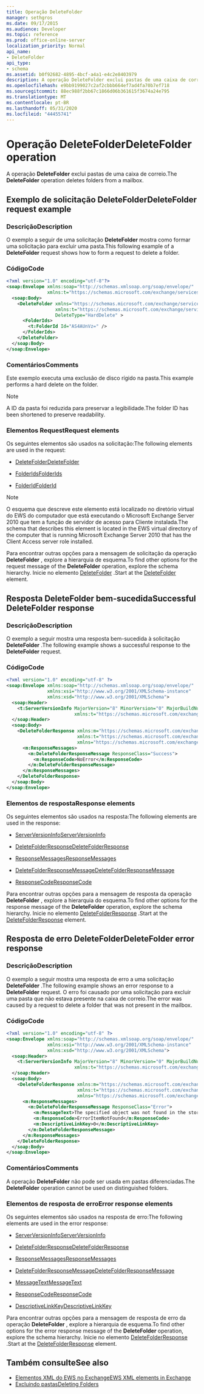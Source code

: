 ```yaml
---
title: Operação DeleteFolder
manager: sethgros
ms.date: 09/17/2015
ms.audience: Developer
ms.topic: reference
ms.prod: office-online-server
localization_priority: Normal
api_name:
- DeleteFolder
api_type:
- schema
ms.assetid: b0f92682-4895-4bcf-a4a1-e4c2e8403979
description: A operação DeleteFolder exclui pastas de uma caixa de correio.
ms.openlocfilehash: e9bb9199027c2af2cbbb664ef7ad4fa70b7ef718
ms.sourcegitcommit: 88ec988f2bb67c1866d06b361615f3674a24e795
ms.translationtype: MT
ms.contentlocale: pt-BR
ms.lasthandoff: 05/31/2020
ms.locfileid: "44455741"
---
```

# <a name="deletefolder-operation"></a><span data-ttu-id="4989e-103">Operação DeleteFolder</span><span class="sxs-lookup"><span data-stu-id="4989e-103">DeleteFolder operation</span></span>

<span data-ttu-id="4989e-104">A operação **DeleteFolder** exclui pastas de uma caixa de correio.</span><span class="sxs-lookup"><span data-stu-id="4989e-104">The **DeleteFolder** operation deletes folders from a mailbox.</span></span> 
  
## <a name="deletefolder-request-example"></a><span data-ttu-id="4989e-105">Exemplo de solicitação DeleteFolder</span><span class="sxs-lookup"><span data-stu-id="4989e-105">DeleteFolder request example</span></span>

### <a name="description"></a><span data-ttu-id="4989e-106">Descrição</span><span class="sxs-lookup"><span data-stu-id="4989e-106">Description</span></span>

<span data-ttu-id="4989e-107">O exemplo a seguir de uma solicitação **DeleteFolder** mostra como formar uma solicitação para excluir uma pasta.</span><span class="sxs-lookup"><span data-stu-id="4989e-107">This following example of a **DeleteFolder** request shows how to form a request to delete a folder.</span></span> 
  
### <a name="code"></a><span data-ttu-id="4989e-108">Código</span><span class="sxs-lookup"><span data-stu-id="4989e-108">Code</span></span>

```XML
<?xml version="1.0" encoding="utf-8"?>
<soap:Envelope xmlns:soap="http://schemas.xmlsoap.org/soap/envelope/"
               xmlns:t="https://schemas.microsoft.com/exchange/services/2006/types">
  <soap:Body>
    <DeleteFolder xmlns="https://schemas.microsoft.com/exchange/services/2006/messages"
                  xmlns:t="https://schemas.microsoft.com/exchange/services/2006/types" 
                  DeleteType="HardDelete" >
      <FolderIds>
        <t:FolderId Id="AS4AUnVz=" />
      </FolderIds>
    </DeleteFolder>
  </soap:Body>
</soap:Envelope>
```

### <a name="comments"></a><span data-ttu-id="4989e-109">Comentários</span><span class="sxs-lookup"><span data-stu-id="4989e-109">Comments</span></span>

<span data-ttu-id="4989e-110">Este exemplo executa uma exclusão de disco rígido na pasta.</span><span class="sxs-lookup"><span data-stu-id="4989e-110">This example performs a hard delete on the folder.</span></span>
  
> [!NOTE]
> <span data-ttu-id="4989e-111">A ID da pasta foi reduzida para preservar a legibilidade.</span><span class="sxs-lookup"><span data-stu-id="4989e-111">The folder ID has been shortened to preserve readability.</span></span> 
  
### <a name="request-elements"></a><span data-ttu-id="4989e-112">Elementos Request</span><span class="sxs-lookup"><span data-stu-id="4989e-112">Request elements</span></span>

<span data-ttu-id="4989e-113">Os seguintes elementos são usados na solicitação:</span><span class="sxs-lookup"><span data-stu-id="4989e-113">The following elements are used in the request:</span></span>
  
- [<span data-ttu-id="4989e-114">DeleteFolder</span><span class="sxs-lookup"><span data-stu-id="4989e-114">DeleteFolder</span></span>](deletefolder.md)
    
- [<span data-ttu-id="4989e-115">FolderIds</span><span class="sxs-lookup"><span data-stu-id="4989e-115">FolderIds</span></span>](folderids.md)
    
- [<span data-ttu-id="4989e-116">FolderId</span><span class="sxs-lookup"><span data-stu-id="4989e-116">FolderId</span></span>](folderid.md)
    
> [!NOTE]
> <span data-ttu-id="4989e-117">O esquema que descreve este elemento está localizado no diretório virtual do EWS do computador que está executando o Microsoft Exchange Server 2010 que tem a função de servidor de acesso para Cliente instalada.</span><span class="sxs-lookup"><span data-stu-id="4989e-117">The schema that describes this element is located in the EWS virtual directory of the computer that is running Microsoft Exchange Server 2010 that has the Client Access server role installed.</span></span> 
  
<span data-ttu-id="4989e-118">Para encontrar outras opções para a mensagem de solicitação da operação **DeleteFolder** , explore a hierarquia de esquema.</span><span class="sxs-lookup"><span data-stu-id="4989e-118">To find other options for the request message of the **DeleteFolder** operation, explore the schema hierarchy.</span></span> <span data-ttu-id="4989e-119">Inicie no elemento [DeleteFolder](deletefolder.md) .</span><span class="sxs-lookup"><span data-stu-id="4989e-119">Start at the [DeleteFolder](deletefolder.md) element.</span></span> 
  
## <a name="successful-deletefolder-response"></a><span data-ttu-id="4989e-120">Resposta DeleteFolder bem-sucedida</span><span class="sxs-lookup"><span data-stu-id="4989e-120">Successful DeleteFolder response</span></span>

### <a name="description"></a><span data-ttu-id="4989e-121">Descrição</span><span class="sxs-lookup"><span data-stu-id="4989e-121">Description</span></span>

<span data-ttu-id="4989e-122">O exemplo a seguir mostra uma resposta bem-sucedida à solicitação **DeleteFolder** .</span><span class="sxs-lookup"><span data-stu-id="4989e-122">The following example shows a successful response to the **DeleteFolder** request.</span></span> 
  
### <a name="code"></a><span data-ttu-id="4989e-123">Código</span><span class="sxs-lookup"><span data-stu-id="4989e-123">Code</span></span>

```XML
<?xml version="1.0" encoding="utf-8" ?>
<soap:Envelope xmlns:soap="http://schemas.xmlsoap.org/soap/envelope/" 
               xmlns:xsi="http://www.w3.org/2001/XMLSchema-instance" 
               xmlns:xsd="http://www.w3.org/2001/XMLSchema">
  <soap:Header>
    <t:ServerVersionInfo MajorVersion="8" MinorVersion="0" MajorBuildNumber="595" MinorBuildNumber="0" 
                         xmlns:t="https://schemas.microsoft.com/exchange/services/2006/types" />
  </soap:Header>
  <soap:Body>
    <DeleteFolderResponse xmlns:m="https://schemas.microsoft.com/exchange/services/2006/messages" 
                          xmlns:t="https://schemas.microsoft.com/exchange/services/2006/types" 
                          xmlns="https://schemas.microsoft.com/exchange/services/2006/messages">
      <m:ResponseMessages>
        <m:DeleteFolderResponseMessage ResponseClass="Success">
          <m:ResponseCode>NoError</m:ResponseCode>
        </m:DeleteFolderResponseMessage>
      </m:ResponseMessages>
    </DeleteFolderResponse>
  </soap:Body>
</soap:Envelope>
```

### <a name="response-elements"></a><span data-ttu-id="4989e-124">Elementos de resposta</span><span class="sxs-lookup"><span data-stu-id="4989e-124">Response elements</span></span>

<span data-ttu-id="4989e-125">Os seguintes elementos são usados na resposta:</span><span class="sxs-lookup"><span data-stu-id="4989e-125">The following elements are used in the response:</span></span>
  
- [<span data-ttu-id="4989e-126">ServerVersionInfo</span><span class="sxs-lookup"><span data-stu-id="4989e-126">ServerVersionInfo</span></span>](serverversioninfo.md)
    
- [<span data-ttu-id="4989e-127">DeleteFolderResponse</span><span class="sxs-lookup"><span data-stu-id="4989e-127">DeleteFolderResponse</span></span>](deletefolderresponse.md)
    
- [<span data-ttu-id="4989e-128">ResponseMessages</span><span class="sxs-lookup"><span data-stu-id="4989e-128">ResponseMessages</span></span>](responsemessages.md)
    
- [<span data-ttu-id="4989e-129">DeleteFolderResponseMessage</span><span class="sxs-lookup"><span data-stu-id="4989e-129">DeleteFolderResponseMessage</span></span>](deletefolderresponsemessage.md)
    
- [<span data-ttu-id="4989e-130">ResponseCode</span><span class="sxs-lookup"><span data-stu-id="4989e-130">ResponseCode</span></span>](responsecode.md)
    
<span data-ttu-id="4989e-131">Para encontrar outras opções para a mensagem de resposta da operação **DeleteFolder** , explore a hierarquia do esquema.</span><span class="sxs-lookup"><span data-stu-id="4989e-131">To find other options for the response message of the **DeleteFolder** operation, explore the schema hierarchy.</span></span> <span data-ttu-id="4989e-132">Inicie no elemento [DeleteFolderResponse](deletefolderresponse.md) .</span><span class="sxs-lookup"><span data-stu-id="4989e-132">Start at the [DeleteFolderResponse](deletefolderresponse.md) element.</span></span> 
  
## <a name="deletefolder-error-response"></a><span data-ttu-id="4989e-133">Resposta de erro DeleteFolder</span><span class="sxs-lookup"><span data-stu-id="4989e-133">DeleteFolder error response</span></span>

### <a name="description"></a><span data-ttu-id="4989e-134">Descrição</span><span class="sxs-lookup"><span data-stu-id="4989e-134">Description</span></span>

<span data-ttu-id="4989e-135">O exemplo a seguir mostra uma resposta de erro a uma solicitação **DeleteFolder** .</span><span class="sxs-lookup"><span data-stu-id="4989e-135">The following example shows an error response to a **DeleteFolder** request.</span></span> <span data-ttu-id="4989e-136">O erro foi causado por uma solicitação para excluir uma pasta que não estava presente na caixa de correio.</span><span class="sxs-lookup"><span data-stu-id="4989e-136">The error was caused by a request to delete a folder that was not present in the mailbox.</span></span> 
  
### <a name="code"></a><span data-ttu-id="4989e-137">Código</span><span class="sxs-lookup"><span data-stu-id="4989e-137">Code</span></span>

```XML
<?xml version="1.0" encoding="utf-8" ?>
<soap:Envelope xmlns:soap="http://schemas.xmlsoap.org/soap/envelope/" 
               xmlns:xsi="http://www.w3.org/2001/XMLSchema-instance" 
               xmlns:xsd="http://www.w3.org/2001/XMLSchema">
  <soap:Header>
    <t:ServerVersionInfo MajorVersion="8" MinorVersion="0" MajorBuildNumber="595" MinorBuildNumber="0" 
                         xmlns:t="https://schemas.microsoft.com/exchange/services/2006/types" />
  </soap:Header>
  <soap:Body>
    <DeleteFolderResponse xmlns:m="https://schemas.microsoft.com/exchange/services/2006/messages" 
                          xmlns:t="https://schemas.microsoft.com/exchange/services/2006/types" 
                          xmlns="https://schemas.microsoft.com/exchange/services/2006/messages">
      <m:ResponseMessages>
        <m:DeleteFolderResponseMessage ResponseClass="Error">
          <m:MessageText>The specified object was not found in the store.</m:MessageText>
          <m:ResponseCode>ErrorItemNotFound</m:ResponseCode>
          <m:DescriptiveLinkKey>0</m:DescriptiveLinkKey>
        </m:DeleteFolderResponseMessage>
      </m:ResponseMessages>
    </DeleteFolderResponse>
  </soap:Body>
</soap:Envelope>
```

### <a name="comments"></a><span data-ttu-id="4989e-138">Comentários</span><span class="sxs-lookup"><span data-stu-id="4989e-138">Comments</span></span>

<span data-ttu-id="4989e-139">A operação **DeleteFolder** não pode ser usada em pastas diferenciadas.</span><span class="sxs-lookup"><span data-stu-id="4989e-139">The **DeleteFolder** operation cannot be used on distinguished folders.</span></span> 
  
### <a name="error-response-elements"></a><span data-ttu-id="4989e-140">Elementos de resposta de erro</span><span class="sxs-lookup"><span data-stu-id="4989e-140">Error response elements</span></span>

<span data-ttu-id="4989e-141">Os seguintes elementos são usados na resposta de erro:</span><span class="sxs-lookup"><span data-stu-id="4989e-141">The following elements are used in the error response:</span></span>
  
- [<span data-ttu-id="4989e-142">ServerVersionInfo</span><span class="sxs-lookup"><span data-stu-id="4989e-142">ServerVersionInfo</span></span>](serverversioninfo.md)
    
- [<span data-ttu-id="4989e-143">DeleteFolderResponse</span><span class="sxs-lookup"><span data-stu-id="4989e-143">DeleteFolderResponse</span></span>](deletefolderresponse.md)
    
- [<span data-ttu-id="4989e-144">ResponseMessages</span><span class="sxs-lookup"><span data-stu-id="4989e-144">ResponseMessages</span></span>](responsemessages.md)
    
- [<span data-ttu-id="4989e-145">DeleteFolderResponseMessage</span><span class="sxs-lookup"><span data-stu-id="4989e-145">DeleteFolderResponseMessage</span></span>](deletefolderresponsemessage.md)
    
- [<span data-ttu-id="4989e-146">MessageText</span><span class="sxs-lookup"><span data-stu-id="4989e-146">MessageText</span></span>](messagetext.md)
    
- [<span data-ttu-id="4989e-147">ResponseCode</span><span class="sxs-lookup"><span data-stu-id="4989e-147">ResponseCode</span></span>](responsecode.md)
    
- [<span data-ttu-id="4989e-148">DescriptiveLinkKey</span><span class="sxs-lookup"><span data-stu-id="4989e-148">DescriptiveLinkKey</span></span>](descriptivelinkkey.md)
    
<span data-ttu-id="4989e-149">Para encontrar outras opções para a mensagem de resposta de erro da operação **DeleteFolder** , explore a hierarquia de esquema.</span><span class="sxs-lookup"><span data-stu-id="4989e-149">To find other options for the error response message of the **DeleteFolder** operation, explore the schema hierarchy.</span></span> <span data-ttu-id="4989e-150">Inicie no elemento [DeleteFolderResponse](deletefolderresponse.md) .</span><span class="sxs-lookup"><span data-stu-id="4989e-150">Start at the [DeleteFolderResponse](deletefolderresponse.md) element.</span></span> 
  
## <a name="see-also"></a><span data-ttu-id="4989e-151">Também consulte</span><span class="sxs-lookup"><span data-stu-id="4989e-151">See also</span></span>

- [<span data-ttu-id="4989e-152">Elementos XML do EWS no Exchange</span><span class="sxs-lookup"><span data-stu-id="4989e-152">EWS XML elements in Exchange</span></span>](ews-xml-elements-in-exchange.md)
- [<span data-ttu-id="4989e-153">Excluindo pastas</span><span class="sxs-lookup"><span data-stu-id="4989e-153">Deleting Folders</span></span>](https://msdn.microsoft.com/library/1958add5-5071-4239-adb2-40f7a7d74aee%28Office.15%29.aspx)

